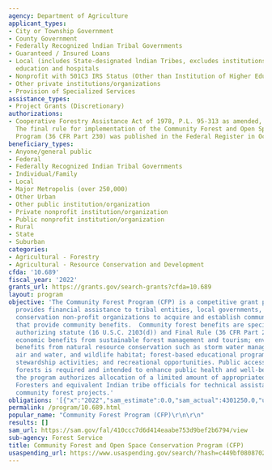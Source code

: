 ```yaml
---
agency: Department of Agriculture
applicant_types:
- City or Township Government
- County Government
- Federally Recognized lndian Tribal Governments
- Guaranteed / Insured Loans
- Local (includes State-designated lndian Tribes, excludes institutions of higher
  education and hospitals
- Nonprofit with 501C3 IRS Status (Other than Institution of Higher Education)
- Other private institutions/organizations
- Provision of Specialized Services
assistance_types:
- Project Grants (Discretionary)
authorizations:
- Cooperative Forestry Assistance Act of 1978, P.L. 95-313 as amended, 16 USC 2103d.
  The final rule for implementation of the Community Forest and Open Space Conservation
  Program (36 CFR Part 230) was published in the Federal Register in October 2011.
beneficiary_types:
- Anyone/general public
- Federal
- Federally Recognized Indian Tribal Governments
- Individual/Family
- Local
- Major Metropolis (over 250,000)
- Other Urban
- Other public institution/organization
- Private nonprofit institution/organization
- Public nonprofit institution/organization
- Rural
- State
- Suburban
categories:
- Agricultural - Forestry
- Agricultural - Resource Conservation and Development
cfda: '10.689'
fiscal_year: '2022'
grants_url: https://grants.gov/search-grants?cfda=10.689
layout: program
objective: 'The Community Forest Program (CFP) is a competitive grant program that
  provides financial assistance to tribal entities, local governments, and qualified
  conservation non-profit organizations to acquire and establish community forests
  that provide community benefits.  Community forest benefits are specified in the
  authorizing statute (16 U.S.C. 2103(d)) and Final Rule (36 CFR Part 230), including:
  economic benefits from sustainable forest management and tourism; environmental
  benefits from natural resource conservation such as storm water management, clean
  air and water, and wildlife habitat; forest-based educational programs, model forest
  stewardship activities; and recreational opportunities. Public access to the community
  forests is required and intended to enhance public health and well-being. In addition,
  the program authorizes allocation of a limited amount of appropriated funds to State
  Foresters and equivalent Indian tribe officials for technical assistance to implement
  community forest projects.'
obligations: '[{"x":"2022","sam_estimate":0.0,"sam_actual":4301250.0,"usa_spending_actual":4137081.24},{"x":"2023","sam_estimate":4000000.0,"sam_actual":4853000.0,"usa_spending_actual":4201000.0},{"x":"2024","sam_estimate":5000000.0,"sam_actual":0.0,"usa_spending_actual":5752058.5}]'
permalink: /program/10.689.html
popular_name: "Community Forest Program (CFP)\r\n\r\n"
results: []
sam_url: https://sam.gov/fal/410ccc7d6d414eaabe753d9bef2b6794/view
sub-agency: Forest Service
title: Community Forest and Open Space Conservation Program (CFP)
usaspending_url: https://www.usaspending.gov/search/?hash=c449bf0808702bf128a01001420a4ea4
---
```

